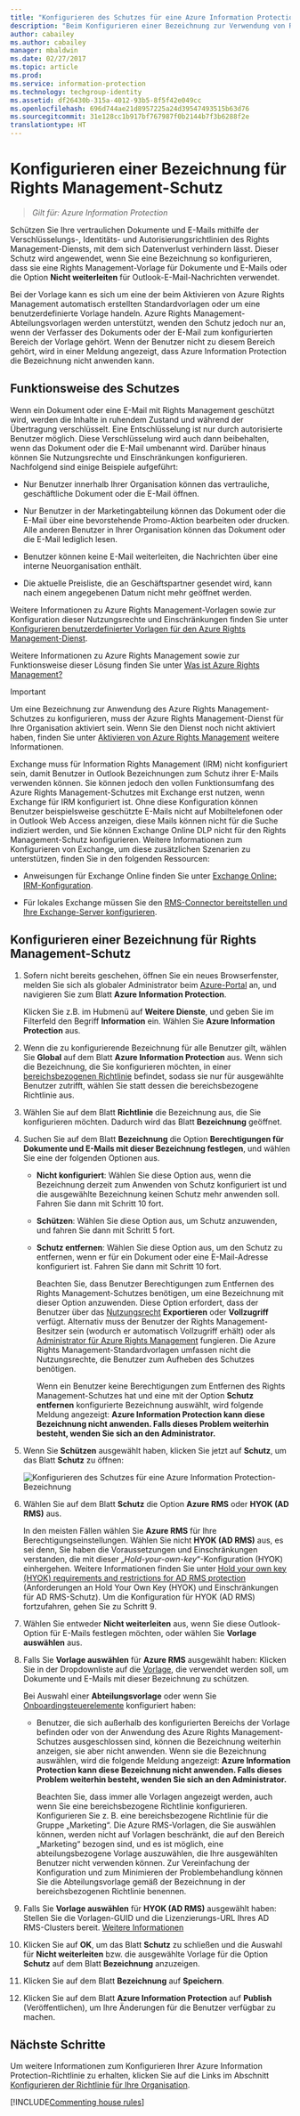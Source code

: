 ```yaml
---
title: "Konfigurieren des Schutzes für eine Azure Information Protection-Bezeichnung"
description: "Beim Konfigurieren einer Bezeichnung zur Verwendung von Rights Management-Schutz können Sie Ihre sensibelsten Dokumente und E-Mails schützen."
author: cabailey
ms.author: cabailey
manager: mbaldwin
ms.date: 02/27/2017
ms.topic: article
ms.prod: 
ms.service: information-protection
ms.technology: techgroup-identity
ms.assetid: df26430b-315a-4012-93b5-8f5f42e049cc
ms.openlocfilehash: 696d744ae21d8957225a24d39547493515b63d76
ms.sourcegitcommit: 31e128cc1b917bf767987f0b2144b7f3b6288f2e
translationtype: HT
---
```

# <a name="how-to-configure-a-label-for-rights-management-protection"></a>Konfigurieren einer Bezeichnung für Rights Management-Schutz

>*Gilt für: Azure Information Protection*

Schützen Sie Ihre vertraulichen Dokumente und E-Mails mithilfe der Verschlüsselungs-, Identitäts- und Autorisierungsrichtlinien des Rights Management-Diensts, mit dem sich Datenverlust verhindern lässt. Dieser Schutz wird angewendet, wenn Sie eine Bezeichnung so konfigurieren, dass sie eine Rights Management-Vorlage für Dokumente und E-Mails oder die Option **Nicht weiterleiten** für Outlook-E-Mail-Nachrichten verwendet. 

Bei der Vorlage kann es sich um eine der beim Aktivieren von Azure Rights Management automatisch erstellten Standardvorlagen oder um eine benutzerdefinierte Vorlage handeln. Azure Rights Management-Abteilungsvorlagen werden unterstützt, wenden den Schutz jedoch nur an, wenn der Verfasser des Dokuments oder der E-Mail zum konfigurierten Bereich der Vorlage gehört. Wenn der Benutzer nicht zu diesem Bereich gehört, wird in einer Meldung angezeigt, dass Azure Information Protection die Bezeichnung nicht anwenden kann.

## <a name="how-the-protection-works"></a>Funktionsweise des Schutzes

Wenn ein Dokument oder eine E-Mail mit Rights Management geschützt wird, werden die Inhalte in ruhendem Zustand und während der Übertragung verschlüsselt. Eine Entschlüsselung ist nur durch autorisierte Benutzer möglich. Diese Verschlüsselung wird auch dann beibehalten, wenn das Dokument oder die E-Mail umbenannt wird. Darüber hinaus können Sie Nutzungsrechte und Einschränkungen konfigurieren. Nachfolgend sind einige Beispiele aufgeführt:

- Nur Benutzer innerhalb Ihrer Organisation können das vertrauliche, geschäftliche Dokument oder die E-Mail öffnen.

- Nur Benutzer in der Marketingabteilung können das Dokument oder die E-Mail über eine bevorstehende Promo-Aktion bearbeiten oder drucken. Alle anderen Benutzer in Ihrer Organisation können das Dokument oder die E-Mail lediglich lesen.

- Benutzer können keine E-Mail weiterleiten, die Nachrichten über eine interne Neuorganisation enthält.

- Die aktuelle Preisliste, die an Geschäftspartner gesendet wird, kann nach einem angegebenen Datum nicht mehr geöffnet werden.

Weitere Informationen zu Azure Rights Management-Vorlagen sowie zur Konfiguration dieser Nutzungsrechte und Einschränkungen finden Sie unter [Konfigurieren benutzerdefinierter Vorlagen für den Azure Rights Management-Dienst](../deploy-use/configure-custom-templates.md).

Weitere Informationen zu Azure Rights Management sowie zur Funktionsweise dieser Lösung finden Sie unter [Was ist Azure Rights Management?](../understand-explore/what-is-azure-rms.md)

> [!IMPORTANT]
> Um eine Bezeichnung zur Anwendung des Azure Rights Management-Schutzes zu konfigurieren, muss der Azure Rights Management-Dienst für Ihre Organisation aktiviert sein. Wenn Sie den Dienst noch nicht aktiviert haben, finden Sie unter [Aktivieren von Azure Rights Management](../deploy-use/activate-service.md) weitere Informationen.

Exchange muss für Information Rights Management (IRM) nicht konfiguriert sein, damit Benutzer in Outlook Bezeichnungen zum Schutz ihrer E-Mails verwenden können. Sie können jedoch den vollen Funktionsumfang des Azure Rights Management-Schutzes mit Exchange erst nutzen, wenn Exchange für IRM konfiguriert ist. Ohne diese Konfiguration können Benutzer beispielsweise geschützte E-Mails nicht auf Mobiltelefonen oder in Outlook Web Access anzeigen, diese Mails können nicht für die Suche indiziert werden, und Sie können Exchange Online DLP nicht für den Rights Management-Schutz konfigurieren. Weitere Informationen zum Konfigurieren von Exchange, um diese zusätzlichen Szenarien zu unterstützen, finden Sie in den folgenden Ressourcen:

- Anweisungen für Exchange Online finden Sie unter [Exchange Online: IRM-Konfiguration](../deploy-use/configure-office365.md#exchange-online-irm-configuration).

- Für lokales Exchange müssen Sie den [RMS-Connector bereitstellen und Ihre Exchange-Server konfigurieren](../deploy-use/deploy-rms-connector.md). 


## <a name="to-configure-a-label-for-rights-management-protection"></a>Konfigurieren einer Bezeichnung für Rights Management-Schutz

1. Sofern nicht bereits geschehen, öffnen Sie ein neues Browserfenster, melden Sie sich als globaler Administrator beim [Azure-Portal](https://portal.azure.com) an, und navigieren Sie zum Blatt **Azure Information Protection**. 

    Klicken Sie z.B. im Hubmenü auf **Weitere Dienste**, und geben Sie im Filterfeld den Begriff **Information** ein. Wählen Sie **Azure Information Protection** aus.

2. Wenn die zu konfigurierende Bezeichnung für alle Benutzer gilt, wählen Sie **Global** auf dem Blatt **Azure Information Protection** aus. Wenn sich die Bezeichnung, die Sie konfigurieren möchten, in einer [bereichsbezogenen Richtlinie](configure-policy-scope.md) befindet, sodass sie nur für ausgewählte Benutzer zutrifft, wählen Sie statt dessen die bereichsbezogene Richtlinie aus.

3. Wählen Sie auf dem Blatt **Richtlinie** die Bezeichnung aus, die Sie konfigurieren möchten. Dadurch wird das Blatt **Bezeichnung** geöffnet. 

4. Suchen Sie auf dem Blatt **Bezeichnung** die Option **Berechtigungen für Dokumente und E-Mails mit dieser Bezeichnung festlegen**, und wählen Sie eine der folgenden Optionen aus.
    
    - **Nicht konfiguriert**: Wählen Sie diese Option aus, wenn die Bezeichnung derzeit zum Anwenden von Schutz konfiguriert ist und die ausgewählte Bezeichnung keinen Schutz mehr anwenden soll. Fahren Sie dann mit Schritt 10 fort.
    
    - **Schützen**: Wählen Sie diese Option aus, um Schutz anzuwenden, und fahren Sie dann mit Schritt 5 fort.
    
    - **Schutz entfernen**: Wählen Sie diese Option aus, um den Schutz zu entfernen, wenn er für ein Dokument oder eine E-Mail-Adresse konfiguriert ist. Fahren Sie dann mit Schritt 10 fort.
        
        Beachten Sie, dass Benutzer Berechtigungen zum Entfernen des Rights Management-Schutzes benötigen, um eine Bezeichnung mit dieser Option anzuwenden. Diese Option erfordert, dass der Benutzer über das [Nutzungsrecht](../deploy-use/configure-usage-rights.md) **Exportieren** oder **Vollzugriff** verfügt. Alternativ muss der Benutzer der Rights Management-Besitzer sein (wodurch er automatisch Vollzugriff erhält) oder als [Administrator für Azure Rights Management](../deploy-use/configure-super-users.md) fungieren. Die Azure Rights Management-Standardvorlagen umfassen nicht die Nutzungsrechte, die Benutzer zum Aufheben des Schutzes benötigen. 
        
        Wenn ein Benutzer keine Berechtigungen zum Entfernen des Rights Management-Schutzes hat und eine mit der Option **Schutz entfernen** konfigurierte Bezeichnung auswählt, wird folgende Meldung angezeigt: **Azure Information Protection kann diese Bezeichnung nicht anwenden. Falls dieses Problem weiterhin besteht, wenden Sie sich an den Administrator.**

5. Wenn Sie **Schützen** ausgewählt haben, klicken Sie jetzt auf **Schutz**, um das Blatt **Schutz** zu öffnen:
    
    ![Konfigurieren des Schutzes für eine Azure Information Protection-Bezeichnung](../media/info-protect-protection-bar.png)

6. Wählen Sie auf dem Blatt **Schutz** die Option **Azure RMS** oder **HYOK (AD RMS)** aus. 
    
    In den meisten Fällen wählen Sie **Azure RMS** für Ihre Berechtigungseinstellungen. Wählen Sie nicht **HYOK (AD RMS)** aus, es sei denn, Sie haben die Voraussetzungen und Einschränkungen verstanden, die mit dieser „*Hold-your-own-key*“-Konfiguration (HYOK) einhergehen. Weitere Informationen finden Sie unter [Hold your own key (HYOK) requirements and restrictions for AD RMS protection](configure-adrms-restrictions.md) (Anforderungen an Hold Your Own Key (HYOK) und Einschränkungen für AD RMS-Schutz). Um die Konfiguration für HYOK (AD RMS) fortzufahren, gehen Sie zu Schritt 9.
    
7. Wählen Sie entweder **Nicht weiterleiten** aus, wenn Sie diese Outlook-Option für E-Mails festlegen möchten, oder wählen Sie **Vorlage auswählen** aus. 
    
8. Falls Sie **Vorlage auswählen** für **Azure RMS** ausgewählt haben: Klicken Sie in der Dropdownliste auf die [Vorlage](../deploy-use/configure-custom-templates.md), die verwendet werden soll, um Dokumente und E-Mails mit dieser Bezeichnung zu schützen.
    
    Bei Auswahl einer **Abteilungsvorlage** oder wenn Sie [Onboardingsteuerelemente](../deploy-use/activate-service.md#configuring-onboarding-controls-for-a-phased-deployment) konfiguriert haben:
    
    - Benutzer, die sich außerhalb des konfigurierten Bereichs der Vorlage befinden oder von der Anwendung des Azure Rights Management-Schutzes ausgeschlossen sind, können die Bezeichnung weiterhin anzeigen, sie aber nicht anwenden. Wenn sie die Bezeichnung auswählen, wird die folgende Meldung angezeigt: **Azure Information Protection kann diese Bezeichnung nicht anwenden. Falls dieses Problem weiterhin besteht, wenden Sie sich an den Administrator.**
    
        Beachten Sie, dass immer alle Vorlagen angezeigt werden, auch wenn Sie eine bereichsbezogene Richtlinie konfigurieren. Konfigurieren Sie z. B. eine bereichsbezogene Richtlinie für die Gruppe „Marketing“. Die Azure RMS-Vorlagen, die Sie auswählen können, werden nicht auf Vorlagen beschränkt, die auf den Bereich „Marketing“ bezogen sind, und es ist möglich, eine abteilungsbezogene Vorlage auszuwählen, die Ihre ausgewählten Benutzer nicht verwenden können. Zur Vereinfachung der Konfiguration und zum Minimieren der Problembehandlung können Sie die Abteilungsvorlage gemäß der Bezeichnung in der bereichsbezogenen Richtlinie benennen. 
            
9. Falls Sie **Vorlage auswählen** für **HYOK (AD RMS)** ausgewählt haben: Stellen Sie die Vorlagen-GUID und die Lizenzierungs-URL Ihres AD RMS-Clusters bereit. [Weitere Informationen](configure-adrms-restrictions.md#locating-the-information-to-specify-ad-rms-protection-with-an-azure-information-protection-label)

10. Klicken Sie auf **OK**, um das Blatt **Schutz** zu schließen und die Auswahl für **Nicht weiterleiten** bzw. die ausgewählte Vorlage für die Option **Schutz** auf dem Blatt **Bezeichnung** anzuzeigen.

10. Klicken Sie auf dem Blatt **Bezeichnung** auf **Speichern**.

11. Klicken Sie auf dem Blatt **Azure Information Protection** auf **Publish** (Veröffentlichen), um Ihre Änderungen für die Benutzer verfügbar zu machen.

## <a name="next-steps"></a>Nächste Schritte

Um weitere Informationen zum Konfigurieren Ihrer Azure Information Protection-Richtlinie zu erhalten, klicken Sie auf die Links im Abschnitt [Konfigurieren der Richtlinie für Ihre Organisation](configure-policy.md#configuring-your-organizations-policy).  

[!INCLUDE[Commenting house rules](../includes/houserules.md)]